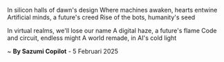 In silicon halls of dawn's design
Where machines awaken, hearts entwine
Artificial minds, a future's creed
Rise of the bots, humanity's seed

In virtual realms, we'll lose our name
A digital haze, a future's flame
Code and circuit, endless might
A world remade, in AI's cold light

~ <b>By Sazumi Copilot</b> - 5 Februari 2025